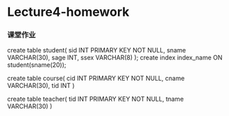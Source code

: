 # Lecture4-homework

### 课堂作业

create table student(
sid INT PRIMARY KEY NOT NULL,
sname VARCHAR(30),
sage INT,
ssex VARCHAR(8)
);
create index index_name ON student(sname(20)); 

create table course(
cid INT PRIMARY KEY NOT NULL,
cname VARCHAR(30),
tid INT
)

create table teacher(
tid INT PRIMARY KEY NOT NULL,
tname VARCHAR(30)
)
